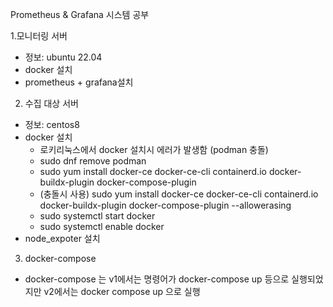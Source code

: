 Prometheus &amp; Grafana 시스템 공부

1.모니터링 서버 
- 정보: ubuntu 22.04
- docker 설치
- prometheus + grafana설치
    
2. 수집 대상 서버
- 정보: centos8
- docker 설치
  - 로키리눅스에서 docker 설치시 에러가 발생함 (podman 충돌)
  - sudo dnf remove podman
  - sudo yum install docker-ce docker-ce-cli containerd.io docker-buildx-plugin docker-compose-plugin
  - (충돌시 사용) sudo yum install docker-ce docker-ce-cli containerd.io docker-buildx-plugin docker-compose-plugin --allowerasing
  - sudo systemctl start docker
  - sudo systemctl enable docker
- node_expoter 설치

3. docker-compose
- docker-compose 는 v1에서는 명령어가 docker-compose up 등으로 실행되었지만 v2에서는 docker compose up 으로 실행
